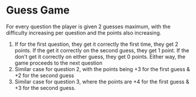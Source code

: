 # Guess Game

For every question the player is given 2 guesses maximum, with the difficulty increasing per question and the points
also increasing.

1. If for the first question, they get it correctly the first time, they get 2 points. If the get it correctly on the
   second guess, they get 1 point. If the don't get it correctly on either guess, they get 0 points. Either way, the
   game proceeds to the next question
2. Similar case for question 2, with the points being +3 for the first guess & +2 for the second guess
3. Similar case for question 3, where the points are +4 for the first guess & +3 for the second guess.
